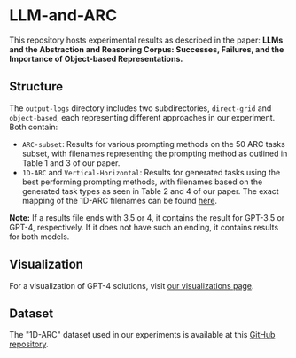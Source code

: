 # LLM-and-ARC
This repository hosts experimental results as described in the paper: **LLMs and the Abstraction and Reasoning Corpus: Successes, Failures, and the Importance of Object-based Representations.**

## Structure
The `output-logs` directory includes two subdirectories, `direct-grid` and `object-based`, each representing different approaches in our experiment. Both contain:

- `ARC-subset`: Results for various prompting methods on the 50 ARC tasks subset, with filenames representing the prompting method as outlined in Table 1 and 3 of our paper.
- `1D-ARC` and `Vertical-Horizontal`: Results for generated tasks using the best performing prompting methods, with filenames based on the generated task types as seen in Table 2 and 4 of our paper.
The exact mapping of the 1D-ARC filenames can be found [here](https://github.com/khalil-research/1D-ARC).

**Note:** If a results file ends with 3.5 or 4, it contains the result for GPT-3.5 or GPT-4, respectively. If it does not have such an ending, it contains results for both models.

## Visualization
For a visualization of GPT-4 solutions, visit [our visualizations page](https://xuwil.github.io/GPT-ARC-Visuals/).

## Dataset
The "1D-ARC" dataset used in our experiments is available at this [GitHub repository](https://github.com/khalil-research/1D-ARC).
